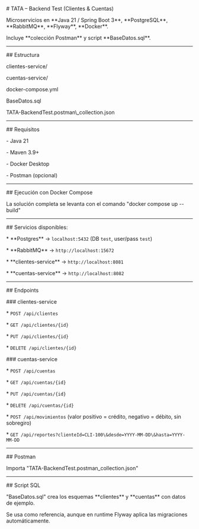 \# TATA – Backend Test (Clientes \& Cuentas)



Microservicios en \*\*Java 21 / Spring Boot 3\*\*, \*\*PostgreSQL\*\*, \*\*RabbitMQ\*\*, \*\*Flyway\*\*, \*\*Docker\*\*.  

Incluye \*\*colección Postman\*\* y script \*\*BaseDatos.sql\*\*.



---



\## Estructura



clientes-service/

cuentas-service/

docker-compose.yml

BaseDatos.sql

TATA-BackendTest.postman\\\_collection.json



---



\## Requisitos



\- Java 21  

\- Maven 3.9+  

\- Docker Desktop  

\- Postman (opcional)



---



\## Ejecución con Docker Compose



La solución completa se levanta con el comando "docker compose up --build"



---





\## Servicios disponibles:



\* \*\*Postgres\*\* → `localhost:5432` (DB `test`, user/pass `test`)

\* \*\*RabbitMQ\*\* → `http://localhost:15672`

\* \*\*clientes-service\*\* → `http://localhost:8081`

\* \*\*cuentas-service\*\* → `http://localhost:8082`



---



\## Endpoints



\### clientes-service



\* `POST /api/clientes`

\* `GET /api/clientes/{id}`

\* `PUT /api/clientes/{id}`

\* `DELETE /api/clientes/{id}`



\### cuentas-service



\* `POST /api/cuentas`

\* `GET /api/cuentas/{id}`

\* `PUT /api/cuentas/{id}`

\* `DELETE /api/cuentas/{id}`

\* `POST /api/movimientos` (valor positivo = crédito, negativo = débito, sin sobregiro)

\* `GET /api/reportes?clienteId=CLI-100\&desde=YYYY-MM-DD\&hasta=YYYY-MM-DD`



---



\## Postman



Importa "TATA-BackendTest.postman\_collection.json"



---



\## Script SQL



"BaseDatos.sql" crea los esquemas \*\*clientes\*\* y \*\*cuentas\*\* con datos de ejemplo.

Se usa como referencia, aunque en runtime Flyway aplica las migraciones automáticamente.





